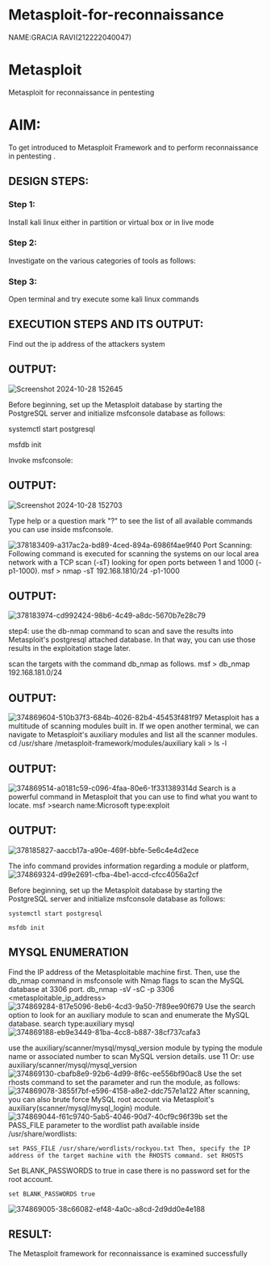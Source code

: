# Metasploit-for-reconnaissance
NAME:GRACIA RAVI(212222040047)

# Metasploit
Metasploit for reconnaissance in pentesting

# AIM:

To get introduced to Metasploit Framework and to  perform reconnaissance  in pentesting .

## DESIGN STEPS:

### Step 1:

Install kali linux either in partition or virtual box or in live mode

### Step 2:

Investigate on the various categories of tools as follows:

### Step 3:

Open terminal and try execute some kali linux commands

## EXECUTION STEPS AND ITS OUTPUT:
Find out the ip address of the attackers system

## OUTPUT:
![Screenshot 2024-10-28 152645](https://github.com/user-attachments/assets/2b32e6dd-495e-4f93-8130-c95405e95d38)

Before beginning, set up the Metasploit database by starting the PostgreSQL server and initialize msfconsole database as follows:

systemctl start postgresql

msfdb init

Invoke msfconsole:


## OUTPUT:
![Screenshot 2024-10-28 152703](https://github.com/user-attachments/assets/ebb99311-a7c3-4e50-a095-9b9761b8f76a)

Type help or a question mark "?" to see the list of all available commands you can use inside msfconsole.

![378183409-a317ac2a-bd89-4ced-894a-6986f4ae9f40](https://github.com/user-attachments/assets/9a0af61f-0810-4c56-8f8e-bab017e31955)
Port Scanning: Following command is executed for scanning the systems on our local area network with a TCP scan (-sT) looking for open ports between 1 and 1000 (-p1-1000). msf > nmap -sT 192.168.1810/24 -p1-1000

## OUTPUT:
![378183974-cd992424-98b6-4c49-a8dc-5670b7e28c79](https://github.com/user-attachments/assets/34dfb9e2-944e-4361-b21f-937ef240d6bd)

step4: use the db-nmap command to scan and save the results into Metasploit's postgresql attached database. In that way, you can use those results in the exploitation stage later.

scan the targets with the command db_nmap as follows. msf > db_nmap 192.168.181.0/24

## OUTPUT:
![374869604-510b37f3-684b-4026-82b4-45453f481f97](https://github.com/user-attachments/assets/4bd95ef2-cd19-4f93-ac4b-ecef1228e686)
Metasploit has a multitude of scanning modules built in. If we open another terminal, we can navigate to Metasploit's auxiliary modules and list all the scanner modules. cd /usr/share /metasploit-framework/modules/auxiliary kali > ls -l

## OUTPUT:
![374869514-a0181c59-c096-4faa-80e6-1f331389314d](https://github.com/user-attachments/assets/a975e3f4-5b0c-4341-a817-c39a2a7eff0d)
Search is a powerful command in Metasploit that you can use to find what you want to locate. msf >search name:Microsoft type:exploit
## OUTPUT:
![378185827-aaccb17a-a90e-469f-bbfe-5e6c4e4d2ece](https://github.com/user-attachments/assets/52326ab4-f28d-4e88-9ab3-e7c4e824471d)

The info command provides information regarding a module or platform,
![374869324-d99e2691-cfba-4be1-accd-cfcc4056a2cf](https://github.com/user-attachments/assets/08835a55-9401-4025-9e47-23e1954ddb54)

Before beginning, set up the Metasploit database by starting the PostgreSQL server and initialize msfconsole database as follows:

    systemctl start postgresql

    msfdb init

## MYSQL ENUMERATION
Find the IP address of the Metasploitable machine first. Then, use the db_nmap command in msfconsole with Nmap flags to scan the MySQL database at 3306 port. db_nmap -sV -sC -p 3306 <metasploitable_ip_address>
![374869284-817e5096-8eb6-4cd3-9a50-7f89ee90f679](https://github.com/user-attachments/assets/cead89e2-9d4d-4139-aa25-d655d8dae2c8)
Use the search option to look for an auxiliary module to scan and enumerate the MySQL database. search type:auxiliary mysql
![374869188-eb9e3449-81ba-4cc8-b887-38cf737cafa3](https://github.com/user-attachments/assets/f61076ed-ec9c-4955-b670-cbaf3ee8e762)

use the auxiliary/scanner/mysql/mysql_version module by typing the module name or associated number to scan MySQL version details. use 11 Or: use auxiliary/scanner/mysql/mysql_version
![374869130-cbafb8e9-92b6-4d99-8f6c-ee556bf90ac8](https://github.com/user-attachments/assets/60e3bb19-e366-434f-b7eb-0adafb73c2ae)
Use the set rhosts command to set the parameter and run the module, as follows: 
![374869078-3855f7bf-e596-4158-a8e2-ddc757e1a122](https://github.com/user-attachments/assets/e0213665-cf63-48d9-963b-8c2c08c44712)
After scanning, you can also brute force MySQL root account via Metasploit's auxiliary(scanner/mysql/mysql_login) module.
![374869044-f61c9740-5ab5-4046-90d7-40cf9c96f39b](https://github.com/user-attachments/assets/d056142e-497c-404c-8a0f-893f67276c4d)
set the PASS_FILE parameter to the wordlist path available inside /usr/share/wordlists:

    set PASS_FILE /usr/share/wordlists/rockyou.txt Then, specify the IP address of the target machine with the RHOSTS command. set RHOSTS

Set BLANK_PASSWORDS to true in case there is no password set for the root account.

    set BLANK_PASSWORDS true

![374869005-38c66082-ef48-4a0c-a8cd-2d9dd0e4e188](https://github.com/user-attachments/assets/2843af46-b4fc-4960-93a4-c73df9a5dfc2)


## RESULT:
The Metasploit framework for reconnaissance is  examined successfully
